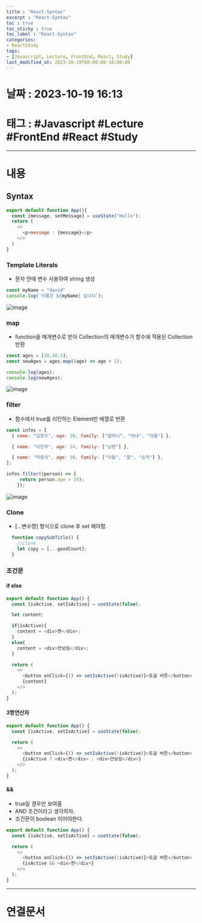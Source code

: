 ```yaml
---
title : "React-Syntax"
excerpt : "React-Syntax"
toc : true
toc_sticky : true
toc_label : "React-Syntax"
categories:
- ReactStudy
tags:
- [Javascript, Lecture, FrontEnd, React, Study]
last_modified_at: 2023-10-19T08:00:00-10:00:00
---
```


# 날짜 : 2023-10-19 16:13

# 태그 : #Javascript #Lecture #FrontEnd #React #Study 
---

# 내용

## Syntax

```javascript
export default function App(){
  const [message, setMessage] = useState("Hello");
  return (
    <>
      <p>message : {message}</p>
    </>
  )
}
```

### Template Literals
-  문자 안에 변수 사용하여 string 생성

```javascript
const myName = "david"
console.log(`이름은 ${myName} 입니다`);
```
  
![image](./../../assets/images/../../assets/Images/TemplateLiteralResult.png)

### map
- function을 매개변수로 받아 Collection의 매개변수가 함수에 적용된 Collection 반환

```javascript 
const ages = [30,40,5];
const newAges = ages.map((age) => age + 1);

console.log(ages);
console.log(newAges);
```
  
![image](./../../assets/images/../../assets/Images/LamdaResult.png)

### filter
- 함수에서 true를 리턴하는 Element만 배열로 반환

```javascript
const infos = [
  { name: "김창수", age: 30, family: ["할머니", "아내", "아들"] },

  { name: "이민주", age: 24, family: ["남편"] },

  { name: "박종식", age: 58, family: ["아들", "딸", "손자"] },
];

infos.filter((person) => {
	 return person.age > 25);
	});
```
  
![image](./../../assets/images/LamdaResult%201.png)

### Clone
* \[...변수명\] 형식으로 clone 후 set 해야함.

```javascript
  function copySubTitle() {
    //clone
    let copy = [...goodCount];
  }
```

### 조건문

#### if else

```javascript
export default function App() {
  const [isActive, setIsActive] = useState(false);

  let content;

  if(isActive){
    content = <div>짠</div>;
  }
  else{
    content = <div>안보임</div>;
  }

  return (
    <>
      <button onClick={() => setIsActive(!isActive)}>토글 버튼</button>
      {content}
    </>
  );
}
```

#### 3항연산자

```javascript
export default function App() {
  const [isActive, setIsActive] = useState(false);

  return (
    <>
      <button onClick={() => setIsActive(!isActive)}>토글 버튼</button>
      {isActive ? <div>짠</div> : <div>안보임</div>}
    </>
  );
}
```

#### &&
- true일 경우만 보여줌
- AND 조건이라고 생각하자.
- 조건문이 boolean 이어야한다.

``` javascript
export default function App() {
  const [isActive, setIsActive] = useState(false);

  return (
    <>
      <button onClick={() => setIsActive(!isActive)}>토글 버튼</button>
      {isActive && <div>짠</div>}
    </>
  );
}
```

---

# 연결문서
